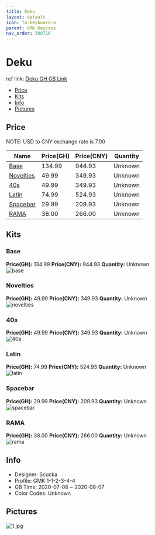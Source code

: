 ```yaml
---
title: Deku 
layout: default
icon: fa-keyboard-o
parent: GMK Keycaps
nav_order: 300710
---
```


# Deku 

ref link: [Deku GH GB Link](https://geekhack.org/index.php?topic=107358.0)  
* [Price](#price)  
* [Kits](#kits)  
* [Info](#info)  
* [Pictures](#pictures)  


## Price  

NOTE: USD to CNY exchange rate is 7.00

| Name          | Price(GH)    |  Price(CNY) | Quantity |
| ------------- | ------------ |  ---------- | -------- |
|[Base](#base)|134.99|944.93|Unknown|
|[Novelties](#novelties)|49.99|349.93|Unknown|
|[40s](#40s)|49.99|349.93|Unknown|
|[Latin](#latin)|74.99|524.93|Unknown|
|[Spacebar](#spacebar)|29.99|209.93|Unknown|
|[RAMA](#rama)|38.00|266.00|Unknown|


## Kits  
### Base  
**Price(GH):** 134.99    **Price(CNY):** 944.93    **Quantity:** Unknown  
<img src="{{ 'assets/images/gmk-keycaps/deku/kits_pics/base.jpg' | relative_url }}" alt="base" class="image featured">

### Novelties  
**Price(GH):** 49.99    **Price(CNY):** 349.93    **Quantity:** Unknown  
<img src="{{ 'assets/images/gmk-keycaps/deku/kits_pics/novelties.jpg' | relative_url }}" alt="novelties" class="image featured">

### 40s  
**Price(GH):** 49.99    **Price(CNY):** 349.93    **Quantity:** Unknown  
<img src="{{ 'assets/images/gmk-keycaps/deku/kits_pics/40s.jpg' | relative_url }}" alt="40s" class="image featured">

### Latin  
**Price(GH):** 74.99    **Price(CNY):** 524.93    **Quantity:** Unknown  
<img src="{{ 'assets/images/gmk-keycaps/deku/kits_pics/latin.jpg' | relative_url }}" alt="latin" class="image featured">

### Spacebar  
**Price(GH):** 29.99    **Price(CNY):** 209.93    **Quantity:** Unknown  
<img src="{{ 'assets/images/gmk-keycaps/deku/kits_pics/spacebar.jpg' | relative_url }}" alt="spacebar" class="image featured">

### RAMA  
**Price(GH):** 38.00    **Price(CNY):** 266.00    **Quantity:** Unknown  
<img src="{{ 'assets/images/gmk-keycaps/deku/kits_pics/rama.png' | relative_url }}" alt="rama" class="image featured">


## Info  
* Designer: Scucka  
* Profile: GMK 1-1-2-3-4-4  
* GB Time: 2020-07-08 ~ 2020-08-07  
* Color Codes: Unknown  


## Pictures  
<img src="{{ 'assets/images/gmk-keycaps/deku/rendering_pics/1.jpg' | relative_url }}" alt="1.jpg" class="image featured">
